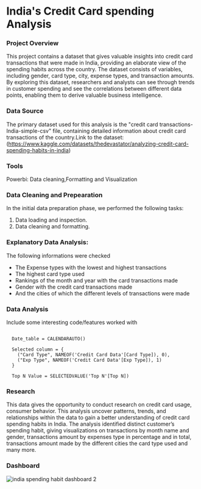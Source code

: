 #  India's Credit Card spending Analysis

### Project Overview

  This project contains a dataset that gives valuable insights into credit card transactions that were made in India, providing an elaborate view of the spending habits across the country. The dataset consists of variables, including gender, card type, city, expense types, and transaction amounts. By exploring this dataset, researchers and analysts can see through trends in customer spending and see the correlations between different data points, enabling them to derive valuable business intelligence.


### Data Source

  The primary dataset used for this analysis is the "credit card transactions-India-simple-csv" file, containing detailed information about credit card transactions of the country.Link to the dataset:
 (https://www.kaggle.com/datasets/thedevastator/analyzing-credit-card-spending-habits-in-india)

### Tools
 
 Powerbi: Data cleaning,Formatting and Visualization

### Data Cleaning and Prepearation
 
In the initial data preparation phase, we performed the following tasks:
1.	Data loading and inspection.
2.	Data cleaning and formatting.

### Explanatory Data Analysis:

The following informations were checked
- The Expense types with the lowest and highest transactions
- The highest card type used
- Rankings of the month and year with the card transactions made 
- Gender with the credit card transactions made
- And the cities of which the different levels of transactions were made 


### Data Analysis

Include some interesting code/features worked with

```Dax

  Date_table = CALENDARAUTO()

  Selected column = {
    ("Card Type", NAMEOF('Credit Card Data'[Card Type]), 0),
    ("Exp Type", NAMEOF('Credit Card Data'[Exp Type]), 1)
  }

  Top N Value = SELECTEDVALUE('Top N'[Top N])
```

### Research 

This data gives the opportunity to conduct research on credit card usage, consumer behavior. This analysis uncover patterns, trends, and relationships within the data to gain a better understanding of credit card spending habits in India.
The analysis identified distinct customer’s spending habit, giving visualizations on transactions by month name and  gender, transactions amount by expenses type in percentage and in total, transactions amount made by the  different cities the card type used and many more.


### Dashboard


![india spending habit dashboard 2](https://github.com/ADETOLAADEBANJI/Analysed-Project/assets/149164492/80a1e7a5-7511-48c5-b673-cfd7e2a225f6)
